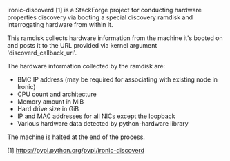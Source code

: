 ironic-discoverd [1] is a StackForge project for conducting hardware properties
discovery via booting a special discovery ramdisk and interrogating hardware
from within it.

This ramdisk collects hardware information from the machine
it's booted on and posts it to the URL provided via
kernel argument 'discoverd_callback_url'.

The hardware information collected by the ramdisk are:

* BMC IP address (may be required for associating with existing node in Ironic)
* CPU count and architecture
* Memory amount in MiB
* Hard drive size in GiB
* IP and MAC addresses for all NICs except the loopback
* Various hardware data detected by python-hardware library

The machine is halted at the end of the process.

[1] https://pypi.python.org/pypi/ironic-discoverd
